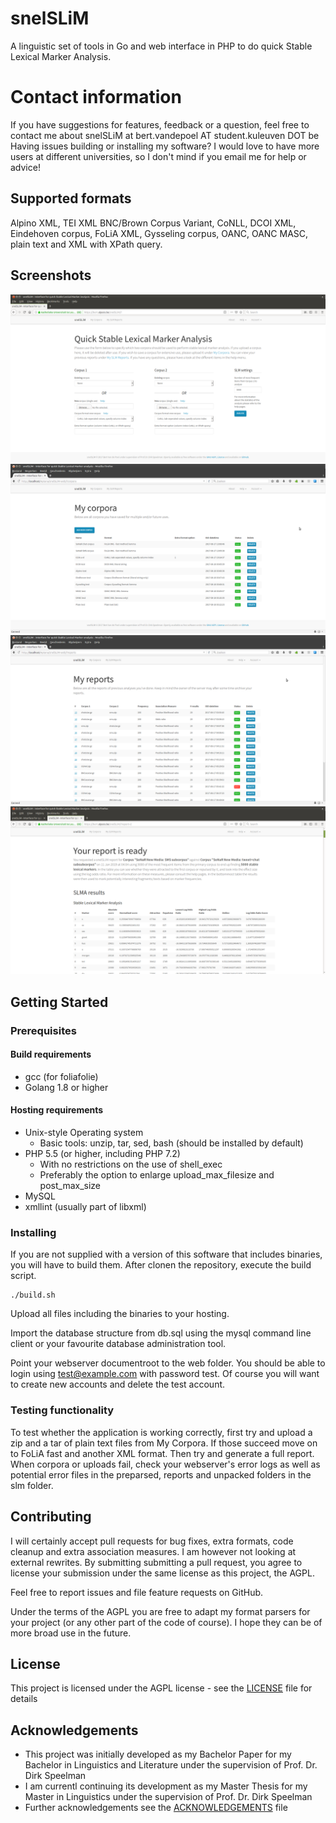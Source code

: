 # snelSLiM

A linguistic set of tools in Go and web interface in PHP to do quick Stable Lexical Marker Analysis.

# Contact information

If you have suggestions for features, feedback or a question, feel free to contact me about snelSLiM at bert.vandepoel AT student.kuleuven DOT be
Having issues building or installing my software? I would love to have more users at different universities, so I don't mind if you email me for help or advice!

## Supported formats

Alpino XML, TEI XML BNC/Brown Corpus Variant, CoNLL, DCOI XML, Eindehoven corpus, FoLiA XML, Gysseling corpus, OANC, OANC MASC, plain text and XML with XPath query.

## Screenshots

![screenshot main page](/screenshots/overview.png?raw=true)
![screenshot corpora overview](/screenshots/screenshot2.png?raw=true)
![screenshot report overview](/screenshots/screenshot3.png?raw=true)
![screenshot report details](/screenshots/report.png?raw=true)

## Getting Started

### Prerequisites

#### Build requirements

* gcc (for foliafolie)
* Golang 1.8 or higher

#### Hosting requirements

* Unix-style Operating system
  * Basic tools: unzip, tar, sed, bash (should be installed by default)
* PHP 5.5 (or higher, including PHP 7.2)
  * With no restrictions on the use of shell_exec
  * Preferably the option to enlarge upload_max_filesize and post_max_size
* MySQL
* xmllint (usually part of libxml)


### Installing

If you are not supplied with a version of this software that includes binaries, you will have to build them. After clonen the repository, execute the build script.

```
./build.sh
```

Upload all files including the binaries to your hosting.

Import the database structure from db.sql using the mysql command line client or your favourite database administration tool. 

Point your webserver documentroot to the web folder. You should be able to login using test@example.com with password test. Of course you will want to create new accounts and delete the test account.

### Testing functionality

To test whether the application is working correctly, first try and upload a zip and a tar of plain text files from My Corpora. If those succeed move on to FoLiA fast and another XML format. Then try and generate a full report. When corpora or uploads fail, check your webserver's error logs as well as potential error files in the preparsed, reports and unpacked folders in the slm folder. 


## Contributing

I will certainly accept pull requests for bug fixes, extra formats, code cleanup and extra association measures. I am however not looking at external rewrites. By submitting submitting a pull request, you agree to license your submission under the same license as this project, the AGPL.

Feel free to report issues and file feature requests on GitHub.

Under the terms of the AGPL you are free to adapt my format parsers for your project (or any other part of the code of course). I hope they can be of more broad use in the future. 

## License

This project is licensed under the AGPL license - see the [LICENSE](LICENSE) file for details

## Acknowledgements

* This project was initially developed as my Bachelor Paper for my Bachelor in Linguistics and Literature under the supervision of Prof. Dr. Dirk Speelman
* I am currentl continuing its development as my Master Thesis for my Master in Linguistics under the supervision of Prof. Dr. Dirk Speelman
* Further acknowledgements see the [ACKNOWLEDGEMENTS](ACKNOWLEDGEMENTS) file

